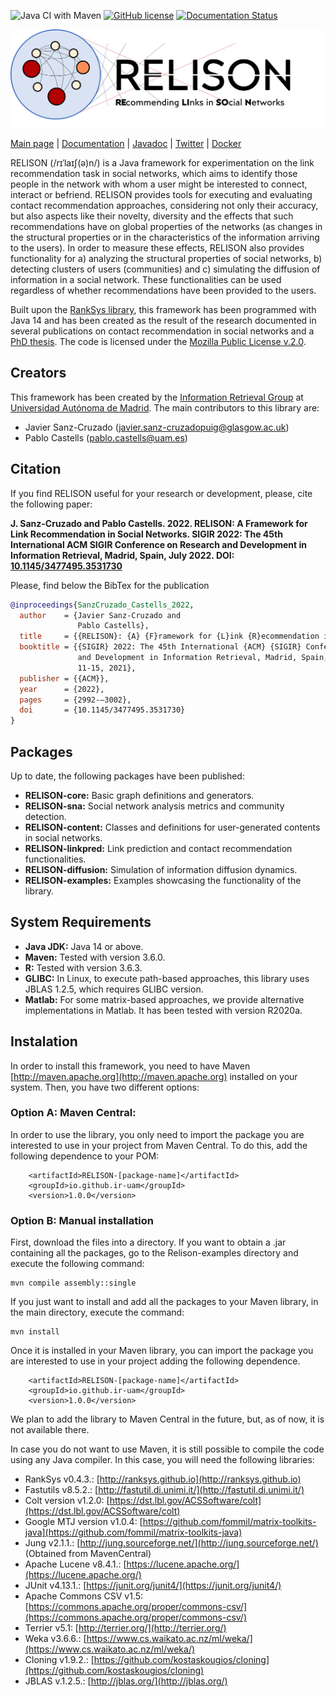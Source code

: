 ![Java CI with Maven](https://github.com/ir-uam/RELISON/workflows/Java%20CI%20with%20Maven/badge.svg)
[![GitHub license](https://img.shields.io/badge/license-MPL--2.0-orange)](https://www.mozilla.org/en-US/MPL/)
[![Documentation Status](https://readthedocs.org/projects/relison/badge/?version=latest)](https://relison.readthedocs.io/en/latest/?badge=latest)

<p align="center">
    <img alt="RELISON logo" src="docs/source/img/relison-full-logo.png" title="RELISON logo" />
</p>


[Main page](https://ir-uam.github.io/RELISON) | [Documentation](https://relison.readthedocs.io) | [Javadoc](https://ir-uam.github.io/RELISON/javadoc) | [Twitter](https://twitter.com/RELISON_IR) | [Docker](https://hub.docker.com/repository/docker/javiersanzcruza/relison)

RELISON (/rɪˈlaɪʃ(ə)n/) is a Java framework for experimentation on the link recommendation task in social networks, which aims to identify 
those people in the network with whom a user might be interested to connect, interact or befriend.  RELISON provides 
tools for executing and evaluating contact recommendation approaches, considering not only their accuracy, but also aspects 
like their novelty, diversity and the effects that such recommendations have on global properties of the networks 
(as changes in the structural properties or in the characteristics of the information arriving to the users). 
In order to measure these effects, RELISON also provides functionality for a) analyzing the structural properties of social networks,
 b) detecting clusters of users (communities) and c) simulating the diffusion of information in a social network. 
 These functionalities can be used regardless of whether recommendations have been provided to the users.
 
Built upon the [RankSys library](http://ranksys.github.io), this framework has been programmed with Java 14  and has been created as the 
result of the research documented in several publications on contact recommendation in social networks and a 
[PhD thesis](https://javiersanzcruza.github.io/jsanzcruzado-phdthesis.pdf). The code is licensed under the [Mozilla Public License v.2.0](https://www.mozilla.org/en-US/MPL/).

## Creators
This framework has been created by the [Information Retrieval Group](https://ir.ii.uam.es) at [Universidad Autónoma de Madrid](https://uam.es). 
The main contributors to this library are:

- Javier Sanz-Cruzado ([javier.sanz-cruzadopuig@glasgow.ac.uk](mailto:javier.sanz-cruzadopuig@glasgow.ac.uk))
- Pablo Castells ([pablo.castells@uam.es](mailto:pablo.castells@uam.es))

## Citation
If you find RELISON useful for your research or development, please, cite the following paper:

**J. Sanz-Cruzado and Pablo Castells. 2022. RELISON: A Framework for Link Recommendation in Social Networks. SIGIR 2022: The 45th International ACM SIGIR Conference on Research and Development in Information Retrieval, Madrid, Spain, July 2022. DOI: [10.1145/3477495.3531730](https://dl.acm.org/doi/10.1145/3477495.3531730)**

Please, find below the BibTex for the publication

```bibtex
@inproceedings{SanzCruzado_Castells_2022,
  author    = {Javier Sanz-Cruzado and
               Pablo Castells},
  title     = {{RELISON}: {A} {F}ramework for {L}ink {R}ecommendation in {S}ocial {N}etworks},
  booktitle = {{SIGIR} 2022: The 45th International {ACM} {SIGIR} Conference on Research
               and Development in Information Retrieval, Madrid, Spain, July
               11-15, 2021},
  publisher = {{ACM}},
  year      = {2022},
  pages     = {2992-–3002},
  doi       = {10.1145/3477495.3531730}
}

```

## Packages
Up to date, the following packages have been published:
- **RELISON-core:** Basic graph definitions and generators.
- **RELISON-sna:** Social network analysis metrics and community detection.
- **RELISON-content:** Classes and definitions for user-generated contents in social networks.
- **RELISON-linkpred:** Link prediction and contact recommendation functionalities.
- **RELISON-diffusion:** Simulation of information diffusion dynamics.
- **RELISON-examples:** Examples showcasing the functionality of the library.

## System Requirements
- **Java JDK:** Java 14 or above.
- **Maven:** Tested with version 3.6.0.
- **R:** Tested with version 3.6.3.
- **GLIBC:** In Linux, to execute path-based approaches, this library uses JBLAS 1.2.5, which requires
  GLIBC version.
- **Matlab:** For some matrix-based approaches, we provide alternative implementations in Matlab. It has been tested with version R2020a.

## Instalation
In order to install this framework, you need to have Maven [http://maven.apache.org](http://maven.apache.org) installed 
on your system. Then, you have two different options:

### Option A: Maven Central:

In order to use the library, you only need to import the package you are interested to use in your project from Maven Central.
To do this, add the following dependence to your POM:
```
    <artifactId>RELISON-[package-name]</artifactId>
    <groupId>io.github.ir-uam</groupId>
    <version>1.0.0</version>
```

### Option B: Manual installation

First, download the files into a directory. If you want to obtain a .jar containing all the packages,
go to the Relison-examples directory and execute the following command:
```
mvn compile assembly::single
```

If you just want to install and add all the packages to your Maven library, in the main directory, execute the command:
```
mvn install
```

Once it is installed in your Maven library, you can import the package you are interested to use in your project 
adding the following dependence.
```
    <artifactId>RELISON-[package-name]</artifactId>
    <groupId>io.github.ir-uam</groupId>
    <version>1.0.0</version>
```
We plan to add the library to Maven Central in the future, but, as of now, it is not available there. 

In case you do not want to use Maven, it is still possible to compile the code using any Java compiler.
In this case, you will need the following libraries:
- RankSys v0.4.3.: [http://ranksys.github.io](http://ranksys.github.io)
- Fastutils v8.5.2.: [http://fastutil.di.unimi.it/](http://fastutil.di.unimi.it/)
- Colt version v1.2.0: [https://dst.lbl.gov/ACSSoftware/colt](https://dst.lbl.gov/ACSSoftware/colt)
- Google MTJ version v1.0.4: [https://github.com/fommil/matrix-toolkits-java](https://github.com/fommil/matrix-toolkits-java)
- Jung v2.1.1.: [http://jung.sourceforge.net/](http://jung.sourceforge.net/) (Obtained from MavenCentral)
- Apache Lucene v8.4.1.: [https://lucene.apache.org/](https://lucene.apache.org/)
- JUnit v4.13.1.: [https://junit.org/junit4/](https://junit.org/junit4/)
- Apache Commons CSV v1.5: [https://commons.apache.org/proper/commons-csv/](https://commons.apache.org/proper/commons-csv/)
- Terrier v5.1: [http://terrier.org/](http://terrier.org/)
- Weka v3.6.6.: [https://www.cs.waikato.ac.nz/ml/weka/](https://www.cs.waikato.ac.nz/ml/weka/)
- Cloning v1.9.2.: [https://github.com/kostaskougios/cloning](https://github.com/kostaskougios/cloning)
- JBLAS v.1.2.5.: [http://jblas.org/](http://jblas.org/)
